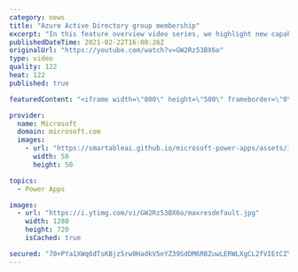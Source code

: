 ```yaml
---
category: news
title: "Azure Active Directory group membership"
excerpt: "In this feature overview video series, we highlight new capabilities included in the latest update to Microsoft Power Apps.  Power Apps Dataverse provides record level security to Azure Active Directory group membership types. Admins can easily set up and assign permissions to different Azure AD users,"
publishedDateTime: 2021-02-22T16:00:26Z
originalUrl: "https://youtube.com/watch?v=GW2Rz53BX6o"
type: video
quality: 122
heat: 122
published: true

featuredContent: "<iframe width=\"800\" height=\"500\" frameborder=\"0\" src=\"https://www.youtube.com/embed/GW2Rz53BX6o\" allow=\"accelerometer; autoplay; encrypted-media; gyroscope; picture-in-picture\" allowfullscreen></iframe>"

provider:
  name: Microsoft
  domain: microsoft.com
  images:
    - url: "https://smartableai.github.io/microsoft-power-apps/assets/images/organizations/microsoft.com-50x50.jpg"
      width: 50
      height: 50

topics:
  - Power Apps

images:
  - url: "https://i.ytimg.com/vi/GW2Rz53BX6o/maxresdefault.jpg"
    width: 1280
    height: 720
    isCached: true

secured: "70+PYa1XWq6dTsKBjz5rw0HadkV5eYZ39SdDM6RBZuwLERWLXgCL2fVIEtCZYmSXOmwdjRE71XFy5insrDNEVGjsKBq9Jy4aYmrKJG9urI7h8k8X53ofAvyIutOiThblKyJbT7EPnMPUxx/f0VGc+cx09GrhOOZVWTeI68Uuh2yCbqWRjVtFF0bV88IQYNEwvG8Wa1cjR8vCMR1hbDnFFnFv/hi7MyyIFt701OwMQD94ZgCU1VikXEdl9IXOooP+pFelxA6TSobnJtIe5WwksdD7IcLMjkLmhczOKGBHVfG45K7buQxsGRsaycqYRJF9k4hgY1WHAtoiqLP8RNmdM+c90qPthy3+X+85Bn/tn+OCUM8R9PkM/OLz496b9fMiBB9eqcHWda2oSCCjwKCsYHRP4AMuVItgRV1N5EyzCqY=;P5/5f7yv+xDXb5fgklORxw=="
---
```



